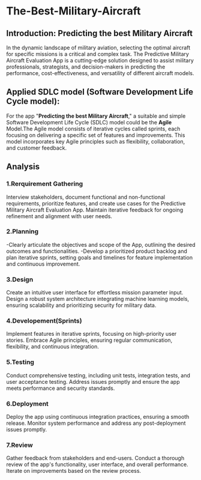 # The-Best-Military-Aircraft


## Introduction: Predicting the best Military Aircraft

In the dynamic landscape of military aviation, selecting the optimal aircraft for specific missions is a critical and complex task. The Predictive Military Aircraft Evaluation App is a cutting-edge solution designed to assist military professionals, strategists, and decision-makers in predicting the performance, cost-effectiveness, and versatility of different aircraft models.


## Applied SDLC model (Software Development Life Cycle model):

For the app "**Predicting the best Military Aircraft**," a suitable and simple Software Development Life Cycle (SDLC) model could be the **Agile** Model.The Agile model consists of iterative cycles called sprints, each focusing on delivering a specific set of features and improvements. This model incorporates key Agile principles such as flexibility, collaboration, and customer feedback.


## Analysis

### 1.Rerquirement Gathering

Interview stakeholders, document functional and non-functional requirements, prioritize features, and create use cases for the Predictive Military Aircraft Evaluation App. Maintain iterative feedback for ongoing refinement and alignment with user needs.


### 2.Planning
-Clearly articulate the objectives and scope of the App, outlining the desired outcomes and functionalities.
-Develop a prioritized product backlog and plan iterative sprints, setting goals and timelines for feature implementation and continuous improvement.

### 3.Design
Create an intuitive user interface for effortless mission parameter input.
Design a robust system architecture integrating machine learning models, ensuring scalability and prioritizing security for military data.

### 4.Developement(Sprints)
Implement features in iterative sprints, focusing on high-priority user stories. Embrace Agile principles, ensuring regular communication, flexibility, and continuous integration.

### 5.Testing
Conduct comprehensive testing, including unit tests, integration tests, and user acceptance testing. Address issues promptly and ensure the app meets performance and security standards.

### 6.Deployment
Deploy the app using continuous integration practices, ensuring a smooth release. Monitor system performance and address any post-deployment issues promptly.

### 7.Review
Gather feedback from stakeholders and end-users. Conduct a thorough review of the app's functionality, user interface, and overall performance. Iterate on improvements based on the review process.
